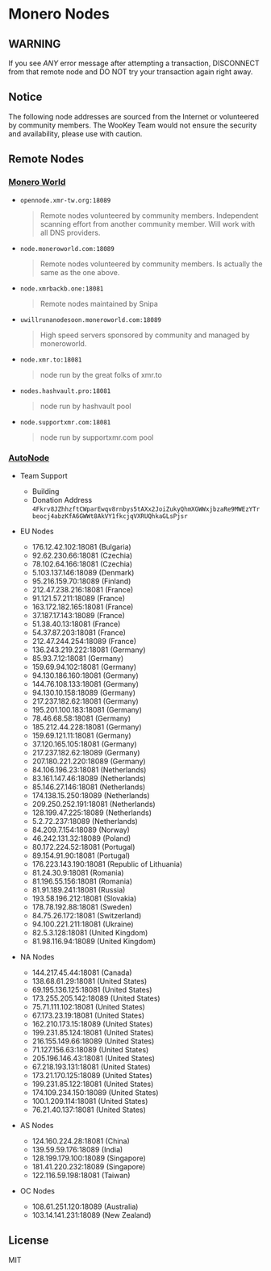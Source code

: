 # Monero Nodes

## WARNING

If you see *ANY* error message after attempting a transaction, DISCONNECT from that remote node and DO NOT try your transaction again right away.

## Notice

The following node addresses are sourced from the Internet or volunteered by community members.
The WooKey Team would not ensure the security and availability, please use with caution.

## Remote Nodes

### [Monero World](https://moneroworld.com/#nodes)

- `opennode.xmr-tw.org:18089`

  > Remote nodes volunteered by community members. Independent scanning effort from another community member. Will work with all DNS providers.

- `node.moneroworld.com:18089`

  > Remote nodes volunteered by community members. Is actually the same as the one above. 

- `node.xmrbackb.one:18081`

  > Remote nodes maintained by Snipa

- `uwillrunanodesoon.moneroworld.com:18089`

  > High speed servers sponsored by community and managed by moneroworld.

- `node.xmr.to:18081`

  > node run by the great folks of xmr.to

- `nodes.hashvault.pro:18081`

  > node run by hashvault pool

- `node.supportxmr.com:18081`

  > node run by supportxmr.com pool

### [AutoNode](https://autonode.xmr.pm/)

- Team Support
  - Building
  - Donation Address 
    `4Fkrv8JZhhzftCWparEwqv8rnbys5tAXx2JoiZukyQhmXGWWxjbzaRe9MWEzYTrbeocj4abzKfA6GWWt8AkVY1fkcjqVXRUQhkaGLsPjsr`

- EU Nodes
  - 176.12.42.102:18081 (Bulgaria)
  - 92.62.230.66:18081 (Czechia)
  - 78.102.64.166:18081 (Czechia)
  - 5.103.137.146:18089 (Denmark)
  - 95.216.159.70:18089 (Finland)
  - 212.47.238.216:18081 (France)
  - 91.121.57.211:18089 (France)
  - 163.172.182.165:18081 (France)
  - 37.187.17.143:18089 (France)
  - 51.38.40.13:18081 (France)
  - 54.37.87.203:18081 (France)
  - 212.47.244.254:18089 (France)
  - 136.243.219.222:18081 (Germany)
  - 85.93.7.12:18081 (Germany)
  - 159.69.94.102:18081 (Germany)
  - 94.130.186.160:18081 (Germany)
  - 144.76.108.133:18081 (Germany)
  - 94.130.10.158:18089 (Germany)
  - 217.237.182.62:18081 (Germany)
  - 195.201.100.183:18081 (Germany)
  - 78.46.68.58:18081 (Germany)
  - 185.212.44.228:18081 (Germany)
  - 159.69.121.11:18081 (Germany)
  - 37.120.165.105:18081 (Germany)
  - 217.237.182.62:18089 (Germany)
  - 207.180.221.220:18089 (Germany)
  - 84.106.196.23:18081 (Netherlands)
  - 83.161.147.46:18089 (Netherlands)
  - 85.146.27.146:18081 (Netherlands)
  - 174.138.15.250:18089 (Netherlands)
  - 209.250.252.191:18081 (Netherlands)
  - 128.199.47.225:18089 (Netherlands)
  - 5.2.72.237:18089 (Netherlands)
  - 84.209.7.154:18089 (Norway)
  - 46.242.131.32:18089 (Poland)
  - 80.172.224.52:18081 (Portugal)
  - 89.154.91.90:18081 (Portugal)
  - 176.223.143.190:18081 (Republic of Lithuania)
  - 81.24.30.9:18081 (Romania)
  - 81.196.55.156:18081 (Romania)
  - 81.91.189.241:18081 (Russia)
  - 193.58.196.212:18081 (Slovakia)
  - 178.78.192.88:18081 (Sweden)
  - 84.75.26.172:18081 (Switzerland)
  - 94.100.221.211:18081 (Ukraine)
  - 82.5.3.128:18081 (United Kingdom)
  - 81.98.116.94:18089 (United Kingdom)
- NA Nodes
  - 144.217.45.44:18081 (Canada)
  - 138.68.61.29:18081 (United States)
  - 69.195.136.125:18081 (United States)
  - 173.255.205.142:18089 (United States)
  - 75.71.111.102:18081 (United States)
  - 67.173.23.19:18081 (United States)
  - 162.210.173.15:18089 (United States)
  - 199.231.85.124:18081 (United States)
  - 216.155.149.66:18089 (United States)
  - 71.127.156.63:18089 (United States)
  - 205.196.146.43:18081 (United States)
  - 67.218.193.131:18081 (United States)
  - 173.21.170.125:18089 (United States)
  - 199.231.85.122:18081 (United States)
  - 174.109.234.150:18089 (United States)
  - 100.1.209.114:18081 (United States)
  - 76.21.40.137:18081 (United States)
- AS Nodes
  - 124.160.224.28:18081 (China)
  - 139.59.59.176:18089 (India)
  - 128.199.179.100:18089 (Singapore)
  - 181.41.220.232:18089 (Singapore)
  - 122.116.59.198:18081 (Taiwan)
- OC Nodes
  - 108.61.251.120:18089 (Australia)
  - 103.14.141.231:18089 (New Zealand)

## License

MIT
